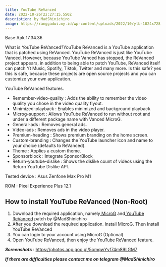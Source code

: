 ```yaml
---
title: YouTube ReVanced
date: 2022-10-26T22:27:15.550Z
description: by MadShinichiro
image: https://ranggadwi.my.id/wp-content/uploads/2022/10/ytb-1024x728.png
---
```

Base Apk 17.34.36

What is YouTube ReVanced?YouTube ReVanced is a YouTube application that is patched using ReVanced. YouTube ReVanced is just like YouTube Vanced. However, because YouTube Vanced has stopped, the ReVanced project appears, in addition to being able to patch YouTube, ReVanced itself can patch Yt Music, Spotify, Tiktok, Twitter and many more. Is this safe? yes this is safe, because these projects are open source projects and you can customize your own application.

YouTube ReVanced features.

* Remember-video-quality : Adds the ability to remember the video quality you chose in the video quality flyout.
* Minimized-playback : Enables minimized and background playback.
* Microg-support : Allows YouTube ReVanced to run without root and under a different package name with Vanced MicroG.
* General-ads : Removes general ads.
* Video-ads : Removes ads in the video player.
* Premium-heading : Shows premium branding on the home screen.
* Custom-branding : Changes the YouTube launcher icon and name to your choice (defaults to ReVanced).
* Theme : Applies a custom theme.
* Sponsorblock : Integrate SponsorBlock
* Return-youtube-dislike : Shows the dislike count of videos using the Return YouTube Dislike API.

Tested device : Asus Zenfone Max Pro M1

ROM : Pixel Experience Plus 12.1

## **How to install YouTube ReVanced (Non-Root)**

1. Download the required application, namely[ MicroG](https://drive.f-4.my.id/0:/ReVanced/Vanced_microG_com_mgoogle_android_gms_220220001_0_2_24_220220.apk) and[ YouTube ReVanced](https://drive.f-4.my.id/0:/ReVanced/YouTube%20ReVanced%2017.34.36%20by%20MadShinichiro.apk) patch by @MadShinichiro
2. After you download the required application. Install MicroG. Then Install YouTube ReVanced
3. You can login to your account using MicroG (Optional)
4. Open YouTube ReVanced, then enjoy the YouTube ReVanced feature.

***Screenshots*** : <https://photos.app.goo.gl/5omqwYvf74m89LGM7>

***If there are difficulties please contact me on telegram @MadShinichiro***